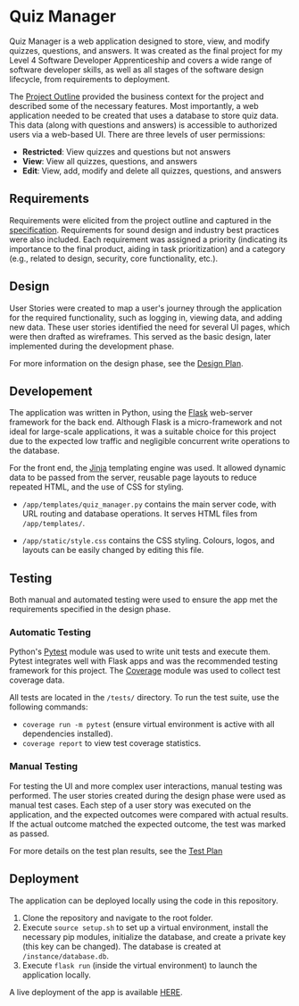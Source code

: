 # Quiz Manager

Quiz Manager is a web application designed to store, view, and modify quizzes, questions, and answers. It was created as the final project for my Level 4 Software Developer Apprenticeship and covers a wide range of software developer skills, as well as all stages of the software design lifecycle, from requirements to deployment.

The [Project Outline](/docs/project-outline.pdf) provided the business context for the project and described some of the necessary features. Most importantly, a web application needed to be created that uses a database to store quiz data. This data (along with questions and answers) is accessible to authorized users via a web-based UI. There are three levels of user permissions:
- **Restricted**: View quizzes and questions but not answers
- **View**: View all quizzes, questions, and answers
- **Edit**: View, add, modify and delete all quizzes, questions, and answers

## Requirements

Requirements were elicited from the project outline and captured in the [specification](/docs/specification.txt). Requirements for sound design and industry best practices were also included. Each requirement was assigned a priority (indicating its importance to the final product, aiding in task prioritization) and a category (e.g., related to design, security, core functionality, etc.).

## Design

User Stories were created to map a user's journey through the application for the required functionality, such as logging in, viewing data, and adding new data. These user stories identified the need for several UI pages, which were then drafted as wireframes. This served as the basic design, later implemented during the development phase.

For more information on the design phase, see the [Design Plan](/docs/design-plan.pdf).

## Developement

The application was written in Python, using the [Flask](https://flask.palletsprojects.com/en/stable/) web-server framework for the back end. Although Flask is a micro-framework and not ideal for large-scale applications, it was a suitable choice for this project due to the expected low traffic and negligible concurrent write operations to the database.

For the front end, the [Jinja](https://jinja.palletsprojects.com/en/stable/) templating engine was used. It allowed dynamic data to be passed from the server, reusable page layouts to reduce repeated HTML, and the use of CSS for styling.

- `/app/templates/quiz_manager.py` contains the main server code, with URL routing and database operations. It serves HTML files from `/app/templates/`.

- `/app/static/style.css` contains the CSS styling. Colours, logos, and layouts can be easily changed by editing this file.

## Testing

Both manual and automated testing were used to ensure the app met the requirements specified in the design phase.

### Automatic Testing

Python's [Pytest](https://docs.pytest.org/en/stable/) module was used to write unit tests and execute them. Pytest integrates well with Flask apps and was the recommended testing framework for this project. The [Coverage](https://coverage.readthedocs.io/en/7.6.9/) module was used to collect test coverage data.

All tests are located in the `/tests/` directory. To run the test suite, use the following commands:
- `coverage run -m pytest` (ensure virtual environment is active with all dependencies installed).
- `coverage report` to view test coverage statistics.

### Manual Testing

For testing the UI and more complex user interactions, manual testing was performed. The user stories created during the design phase were used as manual test cases. Each step of a user story was executed on the application, and the expected outcomes were compared with actual results. If the actual outcome matched the expected outcome, the test was marked as passed.

For more details on the test plan results, see the [Test Plan](/docs/test-plan.pdf)

## Deployment

The application can be deployed locally using the code in this repository.
1. Clone the repository and navigate to the root folder.
2. Execute `source setup.sh` to set up a virtual environment, install the necessary pip modules, initialize the database, and create a private key (this key can be changed). The database is created at `/instance/database.db`.
3. Execute `flask run` (inside the virtual environment) to launch the application locally.

A live deployment of the app is available [HERE](https://arrond.pythonanywhere.com).

